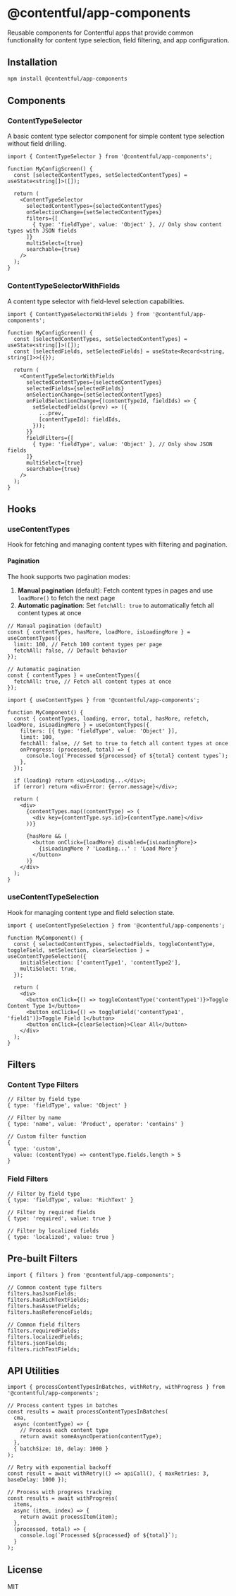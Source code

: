 # @contentful/app-components

Reusable components for Contentful apps that provide common functionality for content type selection, field filtering, and app configuration.

## Installation

```bash
npm install @contentful/app-components
```

## Components

### ContentTypeSelector

A basic content type selector component for simple content type selection without field drilling.

```tsx
import { ContentTypeSelector } from '@contentful/app-components';

function MyConfigScreen() {
  const [selectedContentTypes, setSelectedContentTypes] = useState<string[]>([]);

  return (
    <ContentTypeSelector
      selectedContentTypes={selectedContentTypes}
      onSelectionChange={setSelectedContentTypes}
      filters={[
        { type: 'fieldType', value: 'Object' }, // Only show content types with JSON fields
      ]}
      multiSelect={true}
      searchable={true}
    />
  );
}
```

### ContentTypeSelectorWithFields

A content type selector with field-level selection capabilities.

```tsx
import { ContentTypeSelectorWithFields } from '@contentful/app-components';

function MyConfigScreen() {
  const [selectedContentTypes, setSelectedContentTypes] = useState<string[]>([]);
  const [selectedFields, setSelectedFields] = useState<Record<string, string[]>>({});

  return (
    <ContentTypeSelectorWithFields
      selectedContentTypes={selectedContentTypes}
      selectedFields={selectedFields}
      onSelectionChange={setSelectedContentTypes}
      onFieldSelectionChange={(contentTypeId, fieldIds) => {
        setSelectedFields((prev) => ({
          ...prev,
          [contentTypeId]: fieldIds,
        }));
      }}
      fieldFilters={[
        { type: 'fieldType', value: 'Object' }, // Only show JSON fields
      ]}
      multiSelect={true}
      searchable={true}
    />
  );
}
```

## Hooks

### useContentTypes

Hook for fetching and managing content types with filtering and pagination.

#### Pagination

The hook supports two pagination modes:

1. **Manual pagination** (default): Fetch content types in pages and use `loadMore()` to fetch the next page
2. **Automatic pagination**: Set `fetchAll: true` to automatically fetch all content types at once

```tsx
// Manual pagination (default)
const { contentTypes, hasMore, loadMore, isLoadingMore } = useContentTypes({
  limit: 100, // Fetch 100 content types per page
  fetchAll: false, // Default behavior
});

// Automatic pagination
const { contentTypes } = useContentTypes({
  fetchAll: true, // Fetch all content types at once
});
```

```tsx
import { useContentTypes } from '@contentful/app-components';

function MyComponent() {
  const { contentTypes, loading, error, total, hasMore, refetch, loadMore, isLoadingMore } = useContentTypes({
    filters: [{ type: 'fieldType', value: 'Object' }],
    limit: 100,
    fetchAll: false, // Set to true to fetch all content types at once
    onProgress: (processed, total) => {
      console.log(`Processed ${processed} of ${total} content types`);
    },
  });

  if (loading) return <div>Loading...</div>;
  if (error) return <div>Error: {error.message}</div>;

  return (
    <div>
      {contentTypes.map((contentType) => (
        <div key={contentType.sys.id}>{contentType.name}</div>
      ))}

      {hasMore && (
        <button onClick={loadMore} disabled={isLoadingMore}>
          {isLoadingMore ? 'Loading...' : 'Load More'}
        </button>
      )}
    </div>
  );
}
```

### useContentTypeSelection

Hook for managing content type and field selection state.

```tsx
import { useContentTypeSelection } from '@contentful/app-components';

function MyComponent() {
  const { selectedContentTypes, selectedFields, toggleContentType, toggleField, setSelection, clearSelection } = useContentTypeSelection({
    initialSelection: ['contentType1', 'contentType2'],
    multiSelect: true,
  });

  return (
    <div>
      <button onClick={() => toggleContentType('contentType1')}>Toggle Content Type 1</button>
      <button onClick={() => toggleField('contentType1', 'field1')}>Toggle Field 1</button>
      <button onClick={clearSelection}>Clear All</button>
    </div>
  );
}
```

## Filters

### Content Type Filters

```tsx
// Filter by field type
{ type: 'fieldType', value: 'Object' }

// Filter by name
{ type: 'name', value: 'Product', operator: 'contains' }

// Custom filter function
{
  type: 'custom',
  value: (contentType) => contentType.fields.length > 5
}
```

### Field Filters

```tsx
// Filter by field type
{ type: 'fieldType', value: 'RichText' }

// Filter by required fields
{ type: 'required', value: true }

// Filter by localized fields
{ type: 'localized', value: true }
```

## Pre-built Filters

```tsx
import { filters } from '@contentful/app-components';

// Common content type filters
filters.hasJsonFields;
filters.hasRichTextFields;
filters.hasAssetFields;
filters.hasReferenceFields;

// Common field filters
filters.requiredFields;
filters.localizedFields;
filters.jsonFields;
filters.richTextFields;
```

## API Utilities

```tsx
import { processContentTypesInBatches, withRetry, withProgress } from '@contentful/app-components';

// Process content types in batches
const results = await processContentTypesInBatches(
  cma,
  async (contentType) => {
    // Process each content type
    return await someAsyncOperation(contentType);
  },
  { batchSize: 10, delay: 1000 }
);

// Retry with exponential backoff
const result = await withRetry(() => apiCall(), { maxRetries: 3, baseDelay: 1000 });

// Process with progress tracking
const results = await withProgress(
  items,
  async (item, index) => {
    return await processItem(item);
  },
  (processed, total) => {
    console.log(`Processed ${processed} of ${total}`);
  }
);
```

## License

MIT
